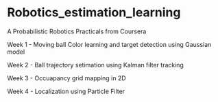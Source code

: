 # Robotics_estimation_learning
A Probabilistic Robotics Practicals from Coursera 

Week 1 - Moving ball Color learning and target detection using Gaussian model

Week 2 - Ball trajectory setimation using Kalman filter tracking 

Week 3 - Occuapancy grid mapping in 2D

Week 4 - Localization using Particle Filter
